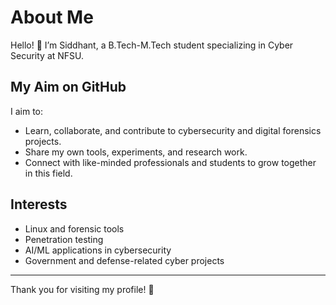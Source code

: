 # About Me

Hello! 👋 I’m Siddhant, a B.Tech-M.Tech student specializing in Cyber Security at NFSU.  

## My Aim on GitHub
I aim to:
- Learn, collaborate, and contribute to cybersecurity and digital forensics projects.
- Share my own tools, experiments, and research work.
- Connect with like-minded professionals and students to grow together in this field.

## Interests
- Linux and forensic tools
- Penetration testing
- AI/ML applications in cybersecurity
- Government and defense-related cyber projects

---

Thank you for visiting my profile! 🚀
